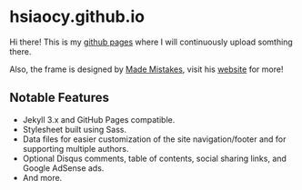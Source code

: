 # hsiaocy.github.io

Hi there! This is my [github pages](https://hsiaocy.github.io) where I will continuously upload somthing there. 

Also, the frame is designed by [Made Mistakes](http://mademistakes.com), visit his [website](http://mmistakes.github.io/skinny-bones-jekyll/) for more!


## Notable Features

* Jekyll 3.x and GitHub Pages compatible.
* Stylesheet built using Sass.
* Data files for easier customization of the site navigation/footer and for supporting multiple authors.
* Optional Disqus comments, table of contents, social sharing links, and Google AdSense ads.
* And more.
